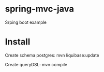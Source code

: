 # spring-mvc-java
Srping boot example 

# Install
Create schema postgres: mvn liquibase:update

Create queryDSL: mvn compile